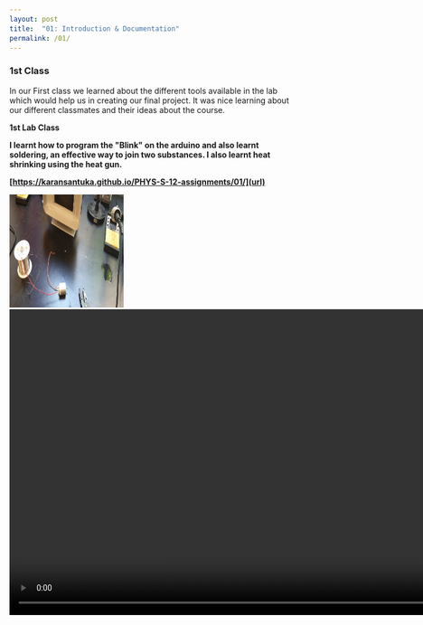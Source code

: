 ```yaml
---
layout: post
title:  "01: Introduction & Documentation"
permalink: /01/
---
```


### 1st Class

In our First class we learned about the different tools available in the lab which would help us in creating our final project.
It was nice learning about our different classmates and their ideas about the course.

<B> 1st Lab Class

I learnt how to program the "Blink" on the arduino and also learnt soldering, an effective way to join two substances. I also learnt heat shrinking using the heat gun. 

<p>	


<!-- You can include comments that will not be translated to HTML -->

<!-- You can include links and images in the following format: -->

[https://karansantuka.github.io/PHYS-S-12-assignments/01/](url)

<!-- Or, you can also directly include HTML, for example to make a split image -->

<img src="soldering n heatgun.jpg" alt="Planned Design" style="height: 200px; max-width: 40%">

<!-- You can also use HTML tags to include a video -->

<video width="955" height="541" controls>
	<source src="class1.mp4" type="video/mp4">
</video>

<!-- Or to add a download link to any (reasonably small) file in your permalink directory -->


